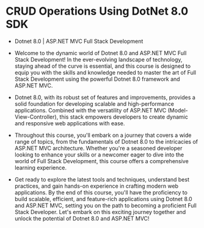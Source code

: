 # CRUD Operations Using DotNet 8.0 SDK
- Dotnet 8.0 | ASP.NET MVC Full Stack Development

- Welcome to the dynamic world of Dotnet 8.0 and ASP.NET MVC Full Stack Development! In the ever-evolving landscape of technology, staying ahead of the curve is essential, and this course is designed to equip you with the skills and knowledge needed to master the art of Full Stack Development using the powerful Dotnet 8.0 framework and ASP.NET MVC.

- Dotnet 8.0, with its robust set of features and improvements, provides a solid foundation for developing scalable and high-performance applications. Combined with the versatility of ASP.NET MVC (Model-View-Controller), this stack empowers developers to create dynamic and responsive web applications with ease.

- Throughout this course, you'll embark on a journey that covers a wide range of topics, from the fundamentals of Dotnet 8.0 to the intricacies of ASP.NET MVC architecture. Whether you're a seasoned developer looking to enhance your skills or a newcomer eager to dive into the world of Full Stack Development, this course offers a comprehensive learning experience.

- Get ready to explore the latest tools and techniques, understand best practices, and gain hands-on experience in crafting modern web applications. By the end of this course, you'll have the proficiency to build scalable, efficient, and feature-rich applications using Dotnet 8.0 and ASP.NET MVC, setting you on the path to becoming a proficient Full Stack Developer. Let's embark on this exciting journey together and unlock the potential of Dotnet 8.0 and ASP.NET MVC!
